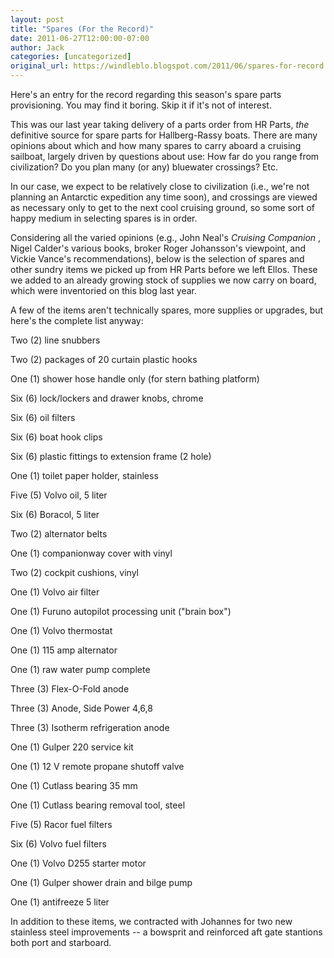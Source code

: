 ```yaml
---
layout: post
title: "Spares (For the Record)"
date: 2011-06-27T12:00:00-07:00
author: Jack
categories: [uncategorized]
original_url: https://windleblo.blogspot.com/2011/06/spares-for-record.html
---
```


Here's an entry for the record regarding this season's spare parts provisioning. You may find it boring. Skip it if it's not of interest.

This was our last year taking delivery of a parts order from HR Parts, _the_ definitive source for spare parts for Hallberg-Rassy boats. There are many opinions about which and how many spares to carry aboard a cruising sailboat, largely driven by questions about use: How far do you range from civilization? Do you plan many (or any) bluewater crossings? Etc.

In our case, we expect to be relatively close to civilization (i.e., we're not planning an Antarctic expedition any time soon), and crossings are viewed as necessary only to get to the next cool cruising ground, so some sort of happy medium in selecting spares is in order.

Considering all the varied opinions (e.g., John Neal's _Cruising Companion_ , Nigel Calder's various books, broker Roger Johansson's viewpoint, and Vickie Vance's recommendations), below is the selection of spares and other sundry items we picked up from HR Parts before we left Ellos. These we added to an already growing stock of supplies we now carry on board, which were inventoried on this blog last year.

A few of the items aren't technically spares, more supplies or upgrades, but here's the complete list anyway:

Two (2) line snubbers

Two (2) packages of 20 curtain plastic hooks

One (1) shower hose handle only (for stern bathing platform)

Six (6) lock/lockers and drawer knobs, chrome

Six (6) oil filters

Six (6) boat hook clips

Six (6) plastic fittings to extension frame (2 hole)

One (1) toilet paper holder, stainless

Five (5) Volvo oil, 5 liter

Six (6) Boracol, 5 liter

Two (2) alternator belts

One (1) companionway cover with vinyl

Two (2) cockpit cushions, vinyl

One (1) Volvo air filter

One (1) Furuno autopilot processing unit ("brain box")

One (1) Volvo thermostat

One (1) 115 amp alternator

One (1) raw water pump complete

Three (3) Flex-O-Fold anode

Three (3) Anode, Side Power 4,6,8

Three (3) Isotherm refrigeration anode

One (1) Gulper 220 service kit

One (1) 12 V remote propane shutoff valve

One (1) Cutlass bearing 35 mm

One (1) Cutlass bearing removal tool, steel

Five (5) Racor fuel filters

Six (6) Volvo fuel filters

One (1) Volvo D255 starter motor

One (1) Gulper shower drain and bilge pump

One (1) antifreeze 5 liter

In addition to these items, we contracted with Johannes for two new stainless steel improvements -- a bowsprit and reinforced aft gate stantions both port and starboard.